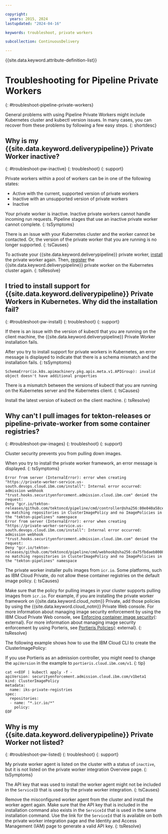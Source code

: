 ```yaml
---

copyright:
  years: 2015, 2024
lastupdated: "2024-04-16"

keywords: troubleshoot, private workers

subcollection: ContinuousDelivery

---
```


{{site.data.keyword.attribute-definition-list}}


# Troubleshooting for Pipeline Private Workers
{: #troubleshoot-pipeline-private-workers}

General problems with using Pipeline Private Workers might include Kubernetes cluster and kubectl version issues. In many cases, you can recover from these problems by following a few easy steps.
{: shortdesc}

## Why is my {{site.data.keyword.deliverypipeline}} Private Worker inactive?
{: #troubleshoot-pw-inactive}
{: troubleshoot}
{: support}

Private workers within a pool of workers can be in one of the following states:

* Active with the current, supported version of private workers
* Inactive with an unsupported version of private workers
* Inactive

Your private worker is inactive. Inactive private workers cannot handle incoming run requests. Pipeline stages that use an inactive private worker cannot complete.
{: tsSymptoms}
   
There is an issue with your Kubernetes cluster and the worker cannot be contacted. Or, the version of the private worker that you are running is no longer supported.
{: tsCauses}

To activate your {{site.data.keyword.deliverypipeline}} private worker, [install](/docs/ContinuousDelivery?topic=ContinuousDelivery-install-private-workers#install_pw) the private worker again. Then, [register](/docs/ContinuousDelivery?topic=ContinuousDelivery-install-private-workers#register_pw) the {{site.data.keyword.deliverypipeline}} private worker on the Kubernetes cluster again.
{: tsResolve}

## I tried to install support for {{site.data.keyword.deliverypipeline}} Private Workers in Kubernetes. Why did the installation fail?
{: #troubleshoot-pw-install}
{: troubleshoot}
{: support}

If there is an issue with the version of kubectl that you are running on the client machine, the {{site.data.keyword.deliverypipeline}} Private Worker installation fails. 

After you try to install support for private workers in Kubernetes, an error message is displayed to indicate that there is a schema mismatch and the installation fails.
{: tsSymptoms}

`SchemaError(io.k8s.apimachinery.pkg.apis.meta.v1.APIGroup): invalid object doesn't have additional properties`
   
There is a mismatch between the versions of kubectl that you are running on the Kubernetes server and the Kubernetes client.
{: tsCauses}

Install the latest version of kubectl on the client machine.
{: tsResolve}


## Why can't I pull images for tekton-releases or pipeline-private-worker from some container registries?
{: #troubleshoot-pw-images}
{: troubleshoot}
{: support}

Cluster security prevents you from pulling down images. 

When you try to install the private worker framework, an error message is displayed.
{: tsSymptoms}

```text
Error from server (InternalError): error when creating "https://private-worker-service.us-south.devops.cloud.ibm.com/install": Internal error occurred: admission webhook "trust.hooks.securityenforcement.admission.cloud.ibm.com" denied the request: 
Deny "gcr.io/tekton-releases/github.com/tektoncd/pipeline/cmd/controller@sha256:80e040a58ce6c4d58ae893eb934777bce013ef8be079967dc3db783d76fa5aaa", no matching repositories in ClusterImagePolicy and no ImagePolicies in the "tekton-pipelines" namespace
Error from server (InternalError): error when creating "https://private-worker-service.us-south.devops.cloud.ibm.com/install": Internal error occurred: admission webhook "trust.hooks.securityenforcement.admission.cloud.ibm.com" denied the request: 
Deny "gcr.io/tekton-releases/github.com/tektoncd/pipeline/cmd/webhook@sha256:da75fbdaeb800813d85b99f7f54b665e8d0edbb2c5a7ffc6a99d66aede0291a3", no matching repositories in ClusterImagePolicy and no ImagePolicies in the "tekton-pipelines" namespace

```
   
The private worker installer pulls images from `icr.io`. Some platforms, such as IBM Cloud Private, do not allow these container registries on the default image policy.
{: tsCauses}

Make sure that the policy for pulling images in your cluster supports pulling images from `icr.io`. For example, if you are installing the private worker framework on {{site.data.keyword.cloud_notm}} Private, add those policies by using the {{site.data.keyword.cloud_notm}} Private Web console. For more information about managing image security enforcement by using the IBM Cloud Private Web console, see [Enforcing container image security](https://www.ibm.com/docs/en/cloud-private/3.2.x?topic=images-enforcing-container-image-security){: external}. For more information about managing image security enforcement by using Porteris, see [Portieris Policies](https://github.com/IBM/portieris/blob/main/POLICIES.md){: external}.
{: tsResolve}

The following example shows how to use the IBM Cloud CLI to create the ClusterImagePolicy:

If you use Portieris as an admission controller, you might need to change the `apiVersion` in the example to `portieris.cloud.ibm.com/v1`.
{: tip}

```text
cat <<EOF | kubectl apply -f -
apiVersion: securityenforcement.admission.cloud.ibm.com/v1beta1
kind: ClusterImagePolicy
metadata:
  name: iks-private-registries
spec:
  repositories:
  - name: "*.icr.io/*"
    policy:
EOF
```

## Why is my {{site.data.keyword.deliverypipeline}} Private Worker not listed?
{: #troubleshoot-pw-listed}
{: troubleshoot}
{: support}

My private worker agent is listed on the cluster with a status of `inactive`, but it is not listed on the private worker integration Overview page.
{: tsSymptoms}
   
The API key that was used to install the worker agent might not be included in the `ServiceID` that is used by the private worker integration. 
{: tsCauses}

Remove the misconfigured worker agent from the cluster and install the worker agent again. Make sure that the API key that is included in the installation command also exists in the `ServiceId` that is used in the same installation command. Use the link for the `ServiceId` that is available on both the private worker integration page and the Identity and Access Management (IAM) page to generate a valid API key.
{: tsResolve}
